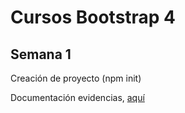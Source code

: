# Cursos Bootstrap 4

## Semana 1

Creación de proyecto (npm init)


Documentación evidencias, [aquí](./docs/semana_1.docx)
